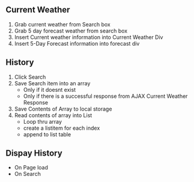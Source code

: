 ## Current Weather
1. Grab current weather from Search box
2. Grab 5 day forecast weather from search box
3. Insert Current weather information into Current Weather Div
4. Insert 5-Day Forecast information into forecast div

## History
1. Click Search
2. Save Search item into an array
    * Only if it doesnt exist
    * Only if there is a successful response from AJAX Current Weather Response
3. Save Contents of Array to local storage
4. Read contents of array into List
    * Loop thru array
    * create a listitem for each index
    * append to list table

## Dispay History
* On Page load
* On Search
 